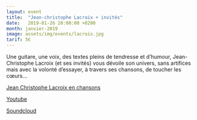```yaml
---
layout: event
title:  "Jean-christophe Lacroix + invités"
date:   2019-01-26 20:00:00 +0200
month: janvier-2019
image: assets/img/events/lacroix.jpg
tarif: 5€
---
```


Une guitare, une voix, des textes pleins de tendresse et d’humour, Jean-Christophe Lacroix (et ses invités) vous dévoile son univers, sans artifices mais avec la volonté d’essayer, à travers ses chansons, de toucher les cœurs… 

[Jean Christophe Lacroix en chansons](https://www.facebook.com/jeanchristophelacroixenchansons/)

[Youtube](https://www.youtube.com/watch?v=C0FodPeyvVA&w=743&h=557)

[Soundcloud](https://soundcloud.com/j-christophe-l)

